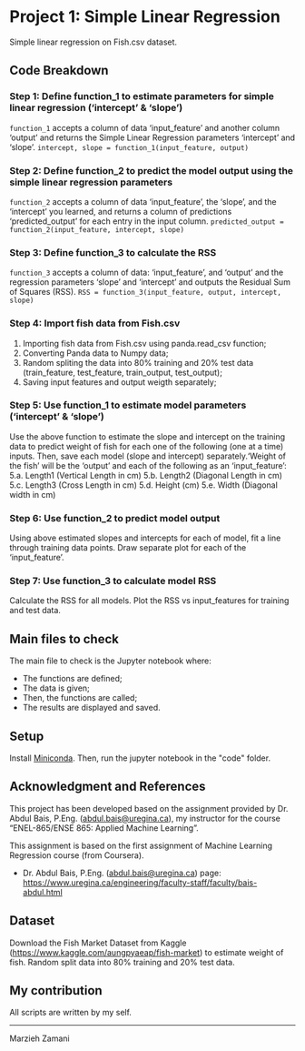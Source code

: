 # Project 1: Simple Linear Regression
Simple linear regression on Fish.csv dataset.

## Code Breakdown
### Step 1: Define function_1 to estimate parameters for simple linear regression (‘intercept’ & ‘slope’)
`function_1` accepts a column of data ‘input_feature’ and another column ‘output’ and returns the Simple Linear Regression parameters ‘intercept’ and ‘slope’.
`intercept, slope = function_1(input_feature, output)`

### Step 2: Define function_2 to predict the model output using the simple linear regression parameters
`function_2` accepts a column of data ‘input_feature’, the ‘slope’, and the ‘intercept’ you learned, and returns a column of predictions ‘predicted_output’ for each entry in the input column.
`predicted_output = function_2(input_feature, intercept, slope)`

### Step 3: Define function_3 to calculate the RSS
`function_3` accepts a column of data: ‘input_feature’, and ‘output’ and the regression parameters ‘slope’ and ‘intercept’ and outputs the Residual Sum of Squares (RSS).
`RSS = function_3(input_feature, output, intercept, slope)`

### Step 4: Import fish data from Fish.csv
1. Importing fish data from Fish.csv using panda.read_csv function;
2. Converting Panda data to Numpy data;
3. Random spliting the data into 80% training and 20% test data (train_feature, test_feature, train_output, test_output);
4. Saving input features and output weigth separately;

### Step 5: Use function_1 to estimate model parameters (‘intercept’ & ‘slope’)
Use the above function to estimate the slope and intercept on the training data to predict weight of fish for each one of the following (one at a time) inputs. 
Then, save each model (slope and intercept) separately.‘Weight of the fish’ will be the ‘output’ and each of the following as an ‘input_feature’:
5.a. Length1 (Vertical Length in cm)
5.b. Length2 (Diagonal Length in cm)
5.c. Length3 (Cross Length in cm)
5.d. Height (cm)
5.e. Width (Diagonal width in cm)

### Step 6: Use function_2 to predict model output 
Using above estimated slopes and intercepts for each of model, fit a line through training data points. Draw separate plot for each of the ‘input_feature’.

### Step 7: Use function_3 to calculate model RSS
Calculate the RSS for all models.
Plot the RSS vs input_features for training and test data.

## Main files to check
The main file to check is the Jupyter notebook where:
- The functions are defined;
- The data is given;
- Then, the functions are called;
- The results are displayed and saved.

## Setup
Install [Miniconda](https://conda.io/miniconda).
Then, run the jupyter notebook in the "code" folder.

## Acknowledgment and References
This project has been developed based on the assignment provided by Dr. Abdul Bais, P.Eng. (abdul.bais@uregina.ca), my instructor for the course “ENEL-865/ENSE 865: Applied Machine Learning”.

This assignment is based on the first assignment of Machine Learning Regression course (from Coursera). 

- Dr. Abdul Bais, P.Eng. (abdul.bais@uregina.ca) page: 
https://www.uregina.ca/engineering/faculty-staff/faculty/bais-abdul.html

## Dataset
Download the Fish Market Dataset from Kaggle (https://www.kaggle.com/aungpyaeap/fish-market) to estimate weight of fish. Random split data into 80% training and 20% test data.

## My contribution
All scripts are written by my self.
______________
Marzieh Zamani